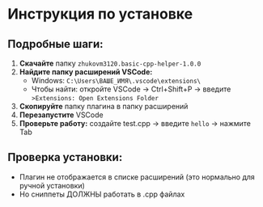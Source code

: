 # Инструкция по установке

## Подробные шаги:

1. **Скачайте** папку `zhukovm3120.basic-cpp-helper-1.0.0`
2. **Найдите папку расширений VSCode:**
   - Windows: `C:\Users\ВАШЕ_ИМЯ\.vscode\extensions\`
   - Чтобы найти: откройте VSCode → Ctrl+Shift+P → введите `>Extensions: Open Extensions Folder`
3. **Скопируйте** папку плагина в папку расширений
4. **Перезапустите** VSCode
5. **Проверьте работу:** создайте test.cpp → введите `hello` → нажмите Tab

## Проверка установки:
- Плагин не отображается в списке расширений (это нормально для ручной установки)
- Но сниппеты ДОЛЖНЫ работать в .cpp файлах